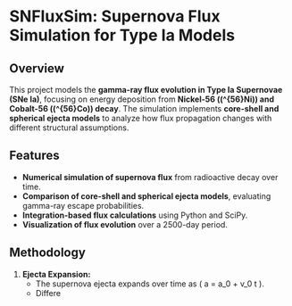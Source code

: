 # SNFluxSim: Supernova Flux Simulation for Type Ia Models

## Overview
This project models the **gamma-ray flux evolution in Type Ia Supernovae (SNe Ia)**, focusing on energy deposition from **Nickel-56 (\(^{56}Ni\)) and Cobalt-56 (\(^{56}Co\)) decay**. The simulation implements **core-shell and spherical ejecta models** to analyze how flux propagation changes with different structural assumptions.

## Features
- **Numerical simulation of supernova flux** from radioactive decay over time.
- **Comparison of core-shell and spherical ejecta models**, evaluating gamma-ray escape probabilities.
- **Integration-based flux calculations** using Python and SciPy.
- **Visualization of flux evolution** over a 2500-day period.

## Methodology
1. **Ejecta Expansion:**  
   - The supernova ejecta expands over time as \( a = a_0 + v_0 t \).  
   - Differe
